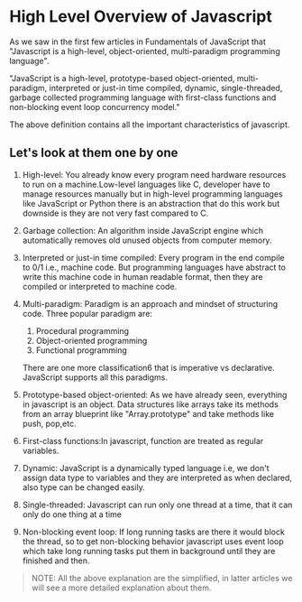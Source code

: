 # High Level Overview of Javascript

As we saw in the first few articles in Fundamentals of JavaScript that "Javascript is a high-level, object-oriented, multi-paradigm programming language".

"JavaScript is a high-level, prototype-based object-oriented, multi-paradigm, interpreted or just-in time compiled, dynamic, single-threaded, garbage collected programming language with first-class functions and non-blocking event loop concurrency model."

The above definition contains all the important characteristics of javascript.

## Let's look at them one by one

1. High-level: You already know every program need hardware resources to run on a machine.Low-level languages like C, developer have to manage resources manually but in high-level programming languages like JavaScript or Python there is an abstraction that do this work but downside is they are not very fast compared to C.
2. Garbage collection: An algorithm inside JavaScript engine which automatically removes old unused objects from computer memory.
3. Interpreted or just-in time compiled: Every program in the end compile to 0/1 i.e., machine code. But programming languages have abstract to write this machine code in human readable format, then they are compiled or interpreted to machine code.
4. Multi-paradigm: Paradigm is an approach and mindset of structuring code. Three popular paradigm are:
   1. Procedural programming
   2. Object-oriented programming
   3. Functional programming

    There are one more classification6 that is imperative vs declarative. JavaScript supports all this paradigms.
5. Prototype-based object-oriented: As we have already seen, everything in javascript is an object. Data structures like arrays take its methods from an array blueprint like "Array.prototype" and take methods like push, pop,etc.
6. First-class functions:In javascript, function are treated as regular variables.
7. Dynamic: JavaScript is a dynamically typed language i.e, we don't assign data type to variables and they are interpreted as when declared, also type can be changed easily.
8. Single-threaded: Javascript can run only one thread at a time, that it can only do one thing at a time
9. Non-blocking event loop: If long running tasks are there it would block the thread, so to get non-blocking behavior javascript uses event loop which take long running tasks put them in background until they are finished and then.

> NOTE: All the above explanation are the simplified, in latter articles we will see a more detailed explanation about them.

